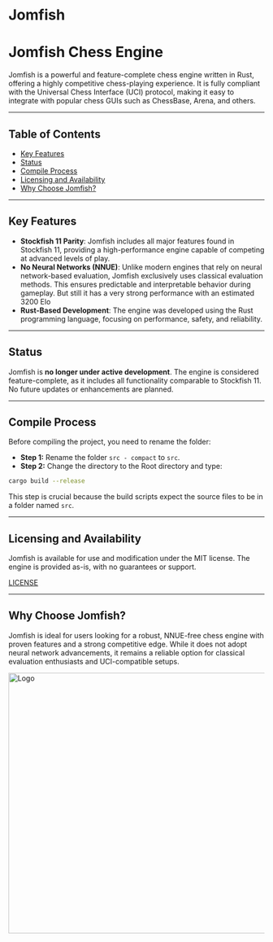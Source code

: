 # Jomfish
# Jomfish Chess Engine

Jomfish is a powerful and feature-complete chess engine written in Rust, offering a highly competitive chess-playing experience. It is fully compliant with the Universal Chess Interface (UCI) protocol, making it easy to integrate with popular chess GUIs such as ChessBase, Arena, and others.

---

## Table of Contents

- [Key Features](#key-features)
- [Status](#Status)
- [Compile Process](#compile-process)
- [Licensing and Availability](#licensing-and-availability)
- [Why Choose Jomfish?](#why-choose-jomfish)

---

## Key Features

- **Stockfish 11 Parity**: Jomfish includes all major features found in Stockfish 11, providing a high-performance engine capable of competing at advanced levels of play.
- **No Neural Networks (NNUE)**: Unlike modern engines that rely on neural network-based evaluation, Jomfish exclusively uses classical evaluation methods. This ensures predictable and interpretable behavior during gameplay. But still it has a very strong performance with an estimated 3200 Elo
- **Rust-Based Development**: The engine was developed using the Rust programming language, focusing on performance, safety, and reliability.

---

## Status

Jomfish is **no longer under active development**. The engine is considered feature-complete, as it includes all functionality comparable to Stockfish 11. No future updates or enhancements are planned.

---

## Compile Process

Before compiling the project, you need to rename the folder:

- **Step 1:** Rename the folder `src - compact` to `src`.
- **Step 2:** Change the directory to the Root directory and type:
```bash
cargo build --release
```

This step is crucial because the build scripts expect the source files to be in a folder named `src`.

---

## Licensing and Availability

Jomfish is available for use and modification under the MIT license. The engine is provided as-is, with no guarantees or support. 

[LICENSE](https://github.com/github-jimjim/Jomfish/blob/main/LICENSE)

---

## Why Choose Jomfish?

Jomfish is ideal for users looking for a robust, NNUE-free chess engine with proven features and a strong competitive edge. While it does not adopt neural network advancements, it remains a reliable option for classical evaluation enthusiasts and UCI-compatible setups.

<img src="./logo.ico" alt="Logo" width="512" height="512">
